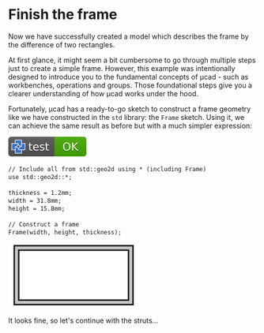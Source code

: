 # Finish the frame

Now we have successfully created a model which describes the frame by the difference of two rectangles.

At first glance, it might seem a bit cumbersome to go through multiple steps just to create a simple frame.
However, this example was intentionally designed to introduce you to the fundamental concepts of µcad - such as workbenches,
operations and groups.
Those foundational steps give you a clearer understanding of how µcad works under the hood.

Fortunately, µcad has a ready-to-go sketch to construct a frame geometry like we have constructed
in the `std` library: the `Frame` sketch.
Using it, we can achieve the same result as before but with a much simpler expression:

[![test](.test/frame.svg)](.test/frame.log)

```µcad,frame
// Include all from std::geo2d using * (including Frame)
use std::geo2d::*;

thickness = 1.2mm;
width = 31.8mm;
height = 15.8mm;

// Construct a frame
Frame(width, height, thickness);
```

![Picture](.test/frame-out.svg)

It looks fine, so let's continue with the struts...
